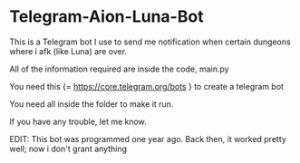 # Telegram-Aion-Luna-Bot
This is a Telegram bot I use to send me notification when certain dungeons where i afk (like Luna) are over.

All of the information required are inside the code, main.py

You need this {= https://core.telegram.org/bots } to create a telegram bot

You need all inside the folder to make it run.

If you have any trouble, let me know.

EDIT: This bot was programmed one year ago. Back then, it worked pretty well; now i don't grant anything
